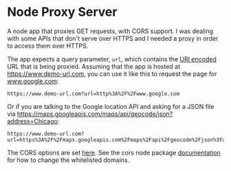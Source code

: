 Node Proxy Server
=================

A node app that proxies GET requests, with CORS support. I was dealing with some APIs that don't serve over HTTPS and I needed a proxy in order to access them over HTTPS.

The app expects a query parameter, `url`, which contains the [URI encoded](http://www.w3schools.com/tags/ref_urlencode.asp) URL that is being proxied. Assuming that the app is hosted at https://www.demo-url.com, you can use it like this to request the page for www.google.com:

```
https://www.demo-url.com?url=http%3A%2F%2Fwww.google.com
```

Or if you are talking to the Google location API and asking for a JSON file via https://maps.googleapis.com/maps/api/geocode/json?address=Chicago:

```
https://www.demo-url.com?url=https%3A%2F%2Fmaps.googleapis.com%2Fmaps%2Fapi%2Fgeocode%2Fjson%3Faddress%3DChicago
```

The CORS options are set [here](https://github.com/mikewesthad/api-https-to-http-forwarding/blob/master/app.js#L7). See the cors node package [documentation](https://github.com/expressjs/cors#configuration-options) for how to change the whitelisted domains.
